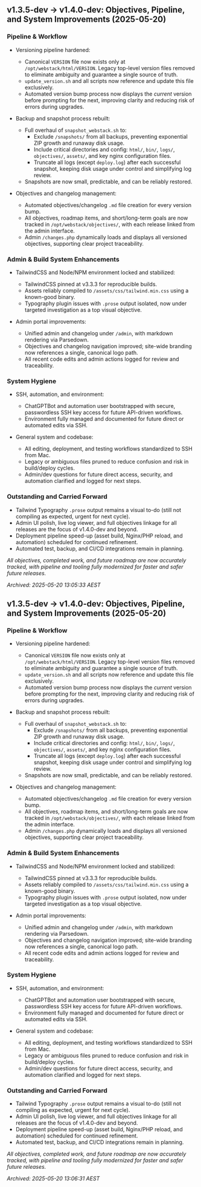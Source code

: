 ## v1.3.5-dev → v1.4.0-dev: Objectives, Pipeline, and System Improvements (2025-05-20)

### Pipeline & Workflow

- Versioning pipeline hardened:  
  - Canonical `VERSION` file now exists only at `/opt/webstack/html/VERSION`. Legacy top-level version files removed to eliminate ambiguity and guarantee a single source of truth.
  - `update_version.sh` and all scripts now reference and update this file exclusively.
  - Automated version bump process now displays the *current* version before prompting for the next, improving clarity and reducing risk of errors during upgrades.

- Backup and snapshot process rebuilt:  
  - Full overhaul of `snapshot_webstack.sh` to:
    - Exclude `/snapshots/` from all backups, preventing exponential ZIP growth and runaway disk usage.
    - Include critical directories and config: `html/`, `bin/`, `logs/`, `objectives/`, `assets/`, and key nginx configuration files.
    - Truncate all logs (except `deploy.log`) after each successful snapshot, keeping disk usage under control and simplifying log review.
  - Snapshots are now small, predictable, and can be reliably restored.

- Objectives and changelog management:
  - Automated objectives/changelog `.md` file creation for every version bump.
  - All objectives, roadmap items, and short/long-term goals are now tracked in `/opt/webstack/objectives/`, with each release linked from the admin interface.
  - Admin `/changes.php` dynamically loads and displays all versioned objectives, supporting clear project traceability.

### Admin & Build System Enhancements

- TailwindCSS and Node/NPM environment locked and stabilized:
  - TailwindCSS pinned at v3.3.3 for reproducible builds.
  - Assets reliably compiled to `/assets/css/tailwind.min.css` using a known-good binary.
  - Typography plugin issues with `.prose` output isolated, now under targeted investigation as a top visual objective.

- Admin portal improvements:
  - Unified admin and changelog under `/admin`, with markdown rendering via Parsedown.
  - Objectives and changelog navigation improved; site-wide branding now references a single, canonical logo path.
  - All recent code edits and admin actions logged for review and traceability.

### System Hygiene

- SSH, automation, and environment:
  - ChatGPTBot and automation user bootstrapped with secure, passwordless SSH key access for future API-driven workflows.
  - Environment fully managed and documented for future direct or automated edits via SSH.

- General system and codebase:
  - All editing, deployment, and testing workflows standardized to SSH from Mac.
  - Legacy or ambiguous files pruned to reduce confusion and risk in build/deploy cycles.
  - Admin/dev questions for future direct access, security, and automation clarified and logged for next steps.

### Outstanding and Carried Forward

- Tailwind Typography `.prose` output remains a visual to-do (still not compiling as expected, urgent for next cycle).
- Admin UI polish, live log viewer, and full objectives linkage for all releases are the focus of v1.4.0-dev and beyond.
- Deployment pipeline speed-up (asset build, Nginx/PHP reload, and automation) scheduled for continued refinement.
- Automated test, backup, and CI/CD integrations remain in planning.

*All objectives, completed work, and future roadmap are now accurately tracked, with pipeline and tooling fully modernized for faster and safer future releases.*

*Archived: 2025-05-20 13:05:33 AEST*
## v1.3.5-dev → v1.4.0-dev: Objectives, Pipeline, and System Improvements (2025-05-20)

### Pipeline & Workflow

- Versioning pipeline hardened:  
  - Canonical `VERSION` file now exists only at `/opt/webstack/html/VERSION`. Legacy top-level version files removed to eliminate ambiguity and guarantee a single source of truth.
  - `update_version.sh` and all scripts now reference and update this file exclusively.
  - Automated version bump process now displays the *current* version before prompting for the next, improving clarity and reducing risk of errors during upgrades.

- Backup and snapshot process rebuilt:  
  - Full overhaul of `snapshot_webstack.sh` to:
    - Exclude `/snapshots/` from all backups, preventing exponential ZIP growth and runaway disk usage.
    - Include critical directories and config: `html/`, `bin/`, `logs/`, `objectives/`, `assets/`, and key nginx configuration files.
    - Truncate all logs (except `deploy.log`) after each successful snapshot, keeping disk usage under control and simplifying log review.
  - Snapshots are now small, predictable, and can be reliably restored.

- Objectives and changelog management:
  - Automated objectives/changelog `.md` file creation for every version bump.
  - All objectives, roadmap items, and short/long-term goals are now tracked in `/opt/webstack/objectives/`, with each release linked from the admin interface.
  - Admin `/changes.php` dynamically loads and displays all versioned objectives, supporting clear project traceability.

### Admin & Build System Enhancements

- TailwindCSS and Node/NPM environment locked and stabilized:
  - TailwindCSS pinned at v3.3.3 for reproducible builds.
  - Assets reliably compiled to `/assets/css/tailwind.min.css` using a known-good binary.
  - Typography plugin issues with `.prose` output isolated, now under targeted investigation as a top visual objective.

- Admin portal improvements:
  - Unified admin and changelog under `/admin`, with markdown rendering via Parsedown.
  - Objectives and changelog navigation improved; site-wide branding now references a single, canonical logo path.
  - All recent code edits and admin actions logged for review and traceability.

### System Hygiene

- SSH, automation, and environment:
  - ChatGPTBot and automation user bootstrapped with secure, passwordless SSH key access for future API-driven workflows.
  - Environment fully managed and documented for future direct or automated edits via SSH.

- General system and codebase:
  - All editing, deployment, and testing workflows standardized to SSH from Mac.
  - Legacy or ambiguous files pruned to reduce confusion and risk in build/deploy cycles.
  - Admin/dev questions for future direct access, security, and automation clarified and logged for next steps.

### Outstanding and Carried Forward

- Tailwind Typography `.prose` output remains a visual to-do (still not compiling as expected, urgent for next cycle).
- Admin UI polish, live log viewer, and full objectives linkage for all releases are the focus of v1.4.0-dev and beyond.
- Deployment pipeline speed-up (asset build, Nginx/PHP reload, and automation) scheduled for continued refinement.
- Automated test, backup, and CI/CD integrations remain in planning.

*All objectives, completed work, and future roadmap are now accurately tracked, with pipeline and tooling fully modernized for faster and safer future releases.*

*Archived: 2025-05-20 13:06:31 AEST*
